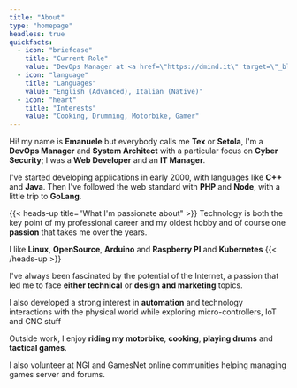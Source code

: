 ```yaml
---
title: "About"
type: "homepage"
headless: true
quickfacts:
  - icon: "briefcase"
    title: "Current Role"
    value: "DevOps Manager at <a href=\"https://dmind.it\" target=\"_blank\" rel=\"noopener noreferrer\"><strong>DMIND</strong></a>"
  - icon: "language"
    title: "Languages"
    value: "English (Advanced), Italian (Native)"
  - icon: "heart"
    title: "Interests"
    value: "Cooking, Drumming, Motorbike, Gamer"
---
```



Hi! my name is **Emanuele** but everybody calls me **Tex** or **Setola**, 
I'm a **DevOps Manager** and **System Architect** with a particular 
focus on **Cyber Security**; I was a **Web Developer** and an **IT Manager**.


I've started developing applications in early 2000, with languages like **C++** and **Java**. 
Then I've followed the web standard with **PHP** and **Node**, with a little trip to **GoLang**.

{{< heads-up 
  title="What I'm passionate about" >}}
  Technology is both the key point of my professional career 
  and my oldest hobby and of course one **passion** that takes me over the years.
  
  I like **Linux**, **OpenSource**, **Arduino** and **Raspberry PI** and **Kubernetes**
{{< /heads-up >}}


I've always been fascinated by the potential of the Internet, a passion that led me to face **either technical** or **design and marketing** topics.


I also developed a strong interest in **automation** and technology interactions with the physical world while exploring micro-controllers, IoT and CNC stuff


Outside work, I enjoy **riding my motorbike**, **cooking**, **playing drums** and **tactical games**. 


I also volunteer at NGI and GamesNet online communities helping managing games server and forums.